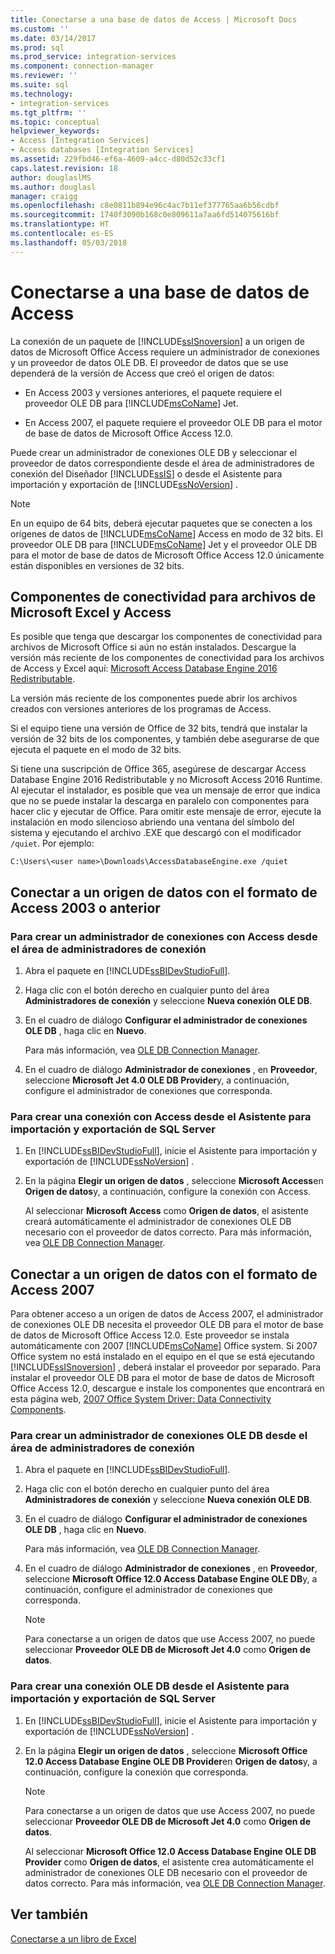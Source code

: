 ```yaml
---
title: Conectarse a una base de datos de Access | Microsoft Docs
ms.custom: ''
ms.date: 03/14/2017
ms.prod: sql
ms.prod_service: integration-services
ms.component: connection-manager
ms.reviewer: ''
ms.suite: sql
ms.technology:
- integration-services
ms.tgt_pltfrm: ''
ms.topic: conceptual
helpviewer_keywords:
- Access [Integration Services]
- Access databases [Integration Services]
ms.assetid: 229fbd46-ef6a-4609-a4cc-d80d52c33cf1
caps.latest.revision: 18
author: douglaslMS
ms.author: douglasl
manager: craigg
ms.openlocfilehash: c8e0811b894e96c4ac7b11ef377765aa6b56cdbf
ms.sourcegitcommit: 1740f3090b168c0e809611a7aa6fd514075616bf
ms.translationtype: HT
ms.contentlocale: es-ES
ms.lasthandoff: 05/03/2018
---
```

# <a name="connect-to-an-access-database"></a>Conectarse a una base de datos de Access
  La conexión de un paquete de [!INCLUDE[ssISnoversion](../../includes/ssisnoversion-md.md)] a un origen de datos de Microsoft Office Access requiere un administrador de conexiones y un proveedor de datos OLE DB. El proveedor de datos que se use dependerá de la versión de Access que creó el origen de datos:  
  
-   En Access 2003 y versiones anteriores, el paquete requiere el proveedor OLE DB para [!INCLUDE[msCoName](../../includes/msconame-md.md)] Jet.  
  
-   En Access 2007, el paquete requiere el proveedor OLE DB para el motor de base de datos de Microsoft Office Access 12.0.  
  
 Puede crear un administrador de conexiones OLE DB y seleccionar el proveedor de datos correspondiente desde el área de administradores de conexión del Diseñador [!INCLUDE[ssIS](../../includes/ssis-md.md)] o desde el Asistente para importación y exportación de [!INCLUDE[ssNoVersion](../../includes/ssnoversion-md.md)] .  
  
> [!NOTE]  
>  En un equipo de 64 bits, deberá ejecutar paquetes que se conecten a los orígenes de datos de [!INCLUDE[msCoName](../../includes/msconame-md.md)] Access en modo de 32 bits. El proveedor OLE DB para [!INCLUDE[msCoName](../../includes/msconame-md.md)] Jet y el proveedor OLE DB para el motor de base de datos de Microsoft Office Access 12.0 únicamente están disponibles en versiones de 32 bits.  

## <a name="connectivity-components-for-microsoft-excel-and-access-files"></a>Componentes de conectividad para archivos de Microsoft Excel y Access
  
Es posible que tenga que descargar los componentes de conectividad para archivos de Microsoft Office si aún no están instalados. Descargue la versión más reciente de los componentes de conectividad para los archivos de Access y Excel aquí: [Microsoft Access Database Engine 2016 Redistributable](https://www.microsoft.com/download/details.aspx?id=54920).
  
La versión más reciente de los componentes puede abrir los archivos creados con versiones anteriores de los programas de Access.

Si el equipo tiene una versión de Office de 32 bits, tendrá que instalar la versión de 32 bits de los componentes, y también debe asegurarse de que ejecuta el paquete en el modo de 32 bits.

Si tiene una suscripción de Office 365, asegúrese de descargar Access Database Engine 2016 Redistributable y no Microsoft Access 2016 Runtime. Al ejecutar el instalador, es posible que vea un mensaje de error que indica que no se puede instalar la descarga en paralelo con componentes para hacer clic y ejecutar de Office. Para omitir este mensaje de error, ejecute la instalación en modo silencioso abriendo una ventana del símbolo del sistema y ejecutando el archivo .EXE que descargó con el modificador `/quiet`. Por ejemplo:

`C:\Users\<user name>\Downloads\AccessDatabaseEngine.exe /quiet`
  
## <a name="connecting-to-a-data-source-in-access-2003-or-earlier-format"></a>Conectar a un origen de datos con el formato de Access 2003 o anterior  
  
### <a name="to-create-an-access-connection-manager-from-the-connection-managers-area"></a>Para crear un administrador de conexiones con Access desde el área de administradores de conexión  
  
1.  Abra el paquete en [!INCLUDE[ssBIDevStudioFull](../../includes/ssbidevstudiofull-md.md)].  
  
2.  Haga clic con el botón derecho en cualquier punto del área **Administradores de conexión** y seleccione **Nueva conexión OLE DB**.  
  
3.  En el cuadro de diálogo **Configurar el administrador de conexiones OLE DB** , haga clic en **Nuevo**.  
  
     Para más información, vea [OLE DB Connection Manager](../../integration-services/connection-manager/ole-db-connection-manager.md).  
  
4.  En el cuadro de diálogo **Administrador de conexiones** , en **Proveedor**, seleccione **Microsoft Jet 4.0 OLE DB Provider**y, a continuación, configure el administrador de conexiones que corresponda.  
  
### <a name="to-create-an-access-connection-from-the-sql-server-import-and-export-wizard"></a>Para crear una conexión con Access desde el Asistente para importación y exportación de SQL Server  
  
1.  En [!INCLUDE[ssBIDevStudioFull](../../includes/ssbidevstudiofull-md.md)], inicie el Asistente para importación y exportación de [!INCLUDE[ssNoVersion](../../includes/ssnoversion-md.md)] .  
  
2.  En la página **Elegir un origen de datos** , seleccione **Microsoft Access**en **Origen de datos**y, a continuación, configure la conexión con Access.  
  
     Al seleccionar **Microsoft Access** como **Origen de datos**, el asistente creará automáticamente el administrador de conexiones OLE DB necesario con el proveedor de datos correcto. Para más información, vea [OLE DB Connection Manager](../../integration-services/connection-manager/ole-db-connection-manager.md).  
  
## <a name="connecting-to-a-data-source-in-access-2007-format"></a>Conectar a un origen de datos con el formato de Access 2007  
 Para obtener acceso a un origen de datos de Access 2007, el administrador de conexiones OLE DB necesita el proveedor OLE DB para el motor de base de datos de Microsoft Office Access 12.0. Este proveedor se instala automáticamente con 2007 [!INCLUDE[msCoName](../../includes/msconame-md.md)] Office system. Si 2007 Office system no está instalado en el equipo en el que se está ejecutando [!INCLUDE[ssISnoversion](../../includes/ssisnoversion-md.md)] , deberá instalar el proveedor por separado. Para instalar el proveedor OLE DB para el motor de base de datos de Microsoft Office Access 12.0, descargue e instale los componentes que encontrará en esta página web, [2007 Office System Driver: Data Connectivity Components](http://go.microsoft.com/fwlink/?LinkId=98155).  
  
### <a name="to-create-an-ole-db-connection-manager-from-the-connection-managers-area"></a>Para crear un administrador de conexiones OLE DB desde el área de administradores de conexión  
  
1.  Abra el paquete en [!INCLUDE[ssBIDevStudioFull](../../includes/ssbidevstudiofull-md.md)].  
  
2.  Haga clic con el botón derecho en cualquier punto del área **Administradores de conexión** y seleccione **Nueva conexión OLE DB**.  
  
3.  En el cuadro de diálogo **Configurar el administrador de conexiones OLE DB** , haga clic en **Nuevo**.  
  
     Para más información, vea [OLE DB Connection Manager](../../integration-services/connection-manager/ole-db-connection-manager.md).  
  
4.  En el cuadro de diálogo **Administrador de conexiones** , en **Proveedor**, seleccione **Microsoft Office 12.0 Access Database Engine OLE DB**y, a continuación, configure el administrador de conexiones que corresponda.  
  
    > [!NOTE]  
    >  Para conectarse a un origen de datos que use Access 2007, no puede seleccionar **Proveedor OLE DB de Microsoft Jet 4.0** como **Origen de datos**.  
  
### <a name="to-create-an-ole-db-connection-from-the-sql-server-import-and-export-wizard"></a>Para crear una conexión OLE DB desde el Asistente para importación y exportación de SQL Server  
  
1.  En [!INCLUDE[ssBIDevStudioFull](../../includes/ssbidevstudiofull-md.md)], inicie el Asistente para importación y exportación de [!INCLUDE[ssNoVersion](../../includes/ssnoversion-md.md)] .  
  
2.  En la página **Elegir un origen de datos** , seleccione **Microsoft Office 12.0 Access Database Engine OLE DB Provider**en **Origen de datos**y, a continuación, configure la conexión que corresponda.  
  
    > [!NOTE]  
    >  Para conectarse a un origen de datos que use Access 2007, no puede seleccionar **Proveedor OLE DB de Microsoft Jet 4.0** como **Origen de datos**.  
  
     Al seleccionar **Microsoft Office 12.0 Access Database Engine OLE DB Provider** como **Origen de datos**, el asistente crea automáticamente el administrador de conexiones OLE DB necesario con el proveedor de datos correcto. Para más información, vea [OLE DB Connection Manager](../../integration-services/connection-manager/ole-db-connection-manager.md).  
  
## <a name="see-also"></a>Ver también  
 [Conectarse a un libro de Excel](../../integration-services/connection-manager/connect-to-an-excel-workbook.md)  
  
  
